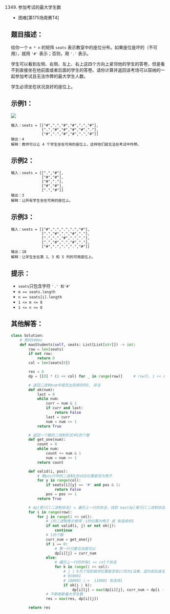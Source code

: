 1349. 参加考试的最大学生数

- 困难[第175场周赛T4]

## 题目描述：
给你一个 `m * n` 的矩阵 `seats` 表示教室中的座位分布。如果座位是坏的（不可用），就用 `'#'` 表示；否则，用 `'.'` 表示。

学生可以看到左侧、右侧、左上、右上这四个方向上紧邻他的学生的答卷，但是看不到直接坐在他前面或者后面的学生的答卷。请你计算并返回该考场可以容纳的一起参加考试且无法作弊的最大学生人数。

学生必须坐在状况良好的座位上。

## 示例1：
![](https://assets.leetcode-cn.com/aliyun-lc-upload/uploads/2020/02/09/image.png)
```
输入：seats = [["#",".","#","#",".","#"],
              [".","#","#","#","#","."],
              ["#",".","#","#",".","#"]]
输出：4
解释：教师可以让 4 个学生坐在可用的座位上，这样他们就无法在考试中作弊。 
```

## 示例2：
```
输入：seats = [[".","#"],
              ["#","#"],
              ["#","."],
              ["#","#"],
              [".","#"]]
输出：3
解释：让所有学生坐在可用的座位上。
```

## 示例3：
```
输入：seats = [["#",".",".",".","#"],
              [".","#",".","#","."],
              [".",".","#",".","."],
              [".","#",".","#","."],
              ["#",".",".",".","#"]]
输出：10
解释：让学生坐在第 1、3 和 5 列的可用座位上。
```

## 提示：
- `seats`只包含字符 `'.' 和'#'`
- `m == seats.length`
- `n == seats[i].length`
- `1 <= m <= 8`
- `1 <= n <= 8`

## 其他解答：
``` python
class Solution:
    # 用时340ms
    def maxStudents(self, seats: List[List[str]]) -> int:
        row = len(seats)
        if not row:
            return 0
        col = len(seats[0])

        res = 0
        dp = [[0] * (1 << col) for _ in range(row)]     # row行, 1 << col列的矩阵

        # 返回二进制num中是否出现相邻的1, 非法
        def ok(num):
            last = 0
            while num:
                curr = num & 1
                if curr and last:
                    return False
                last = curr
                num = num >> 1
            return True

        # 返回一个数的二进制形式中1的个数
        def get_one(num):
            count = 0
            while num:
                count += num & 1
                num = num >> 1
            return count

        def valid(i, pos):
            # 第pos行中的二进制1的对应位置是否为凳子
            for y in range(col):
                if seats[i][y] == '#' and pos & 1:
                    return False
                pos = pos >> 1
            return True

        # dp[某行][二进制状态] = 遍历上一行的状态，找到 max(dp[某行][二进制状态], 该行1的个数 + dp[上一行][二进制状态])
        for i in range(row):
            for j in range(1 << col):
                # j的二进制表示使得：1的位置为椅子 或 有连续的1
                if not valid(i, j) or not ok(j):
                    continue
                # 1的个数
                curr_num = get_one(j)
                if i == 0:
                    # 第一行只要合法就可以
                    dp[i][j] = curr_num
                else:
                    # 遍历上一行的所有1 << col个状态
                    for k in range(1 << col):
                        # j | k为了找到相邻位置是否有1(同为1没事，因为前后座无法作弊)
                        # 010001
                        # 100001 |->  110001 有连续1
                        if ok(j | k):
                            dp[i][j] = max(dp[i][j], curr_num + dp[i - 1][k])
                # 不断刷新最大学生数
                res = max(res, dp[i][j])

        return res
```
